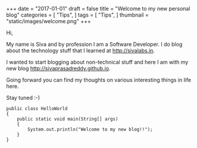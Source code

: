 +++
date = "2017-01-01"
draft = false
title = "Welcome to my new personal blog"
categories = [ "Tips", ]
tags = [ "Tips", ]
thumbnail = "static/images/welcome.png"
+++

Hi, 

My name is Siva and by profession I am a Software Developer.
I do blog about the technology stuff that I learned at http://sivalabs.in. 

I wanted to start blogging about non-technical stuff and here I am with my new blog http://sivaprasadreddy.github.io.

Going forward you can find my thoughts on various interesting things in life here.

Stay tuned :-)

```
public class HelloWorld
{
    public static void main(String[] args)
    {
        System.out.println("Welcome to my new blog!!");
    }
}
```
